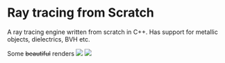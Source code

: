 # Ray tracing from Scratch
A ray tracing engine written from scratch in C++. Has support for metallic objects, dielectrics, BVH etc.

Some ~~beautiful~~ renders
![](https://i.imgur.com/FHgEHX6.jpg)
![](https://i.imgur.com/rYNwa6W.jpg)
